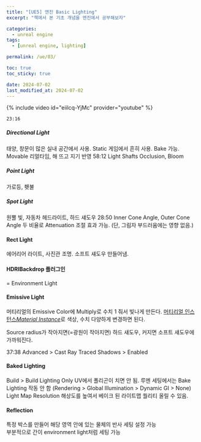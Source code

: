 ```yaml
---
title: "[UE5] 엔진 Basic Lighting"
excerpt: "책에서 본 기초 개념을 엔진에서 공부해보자"

categories:
  - unreal engine
tags:
  - [unreal engine, lighting]

permalink: /ue/03/

toc: true
toc_sticky: true

date: 2024-07-02
last_modified_at: 2024-07-02
---
```


{% include video id="eiilcq-YjMc" provider="youtube" %}   


`23:16`  

##### Directional Light
태양, 창문이 많은 실내 공간에서 사용.
Static 게임에서 흔히 사용. Bake 가능.
Movable 리얼타임, 해 뜨고 지기 반영
58:12 Light Shafts Occlusion, Bloom


##### Point Light
가로등, 횃불


##### Spot Light
원뿔 빛, 자동차 헤드라이트, 하드 섀도우
28:50 Inner Cone Angle, Outer Cone Angle 두 비율로 Attenuation 조절 효과 가능. (단, 그림자 부드러움에는 영향 없음.)


#### Rect Light
에어리어 라이트, 사진관 조명. 소프트 섀도우 만들어냄.


#### HDRIBackdrop 플러그인
= Environment Light

#### Emissive Light
머티리얼의 Emissive Color에 Multiply로 수치 1 줘서 빛나게 만든다. 
[머티리얼 인스턴스*Material Instance*](https://jsvin.github.io/ue/04)로 색상, 수치 다양하게 변경하면 된다. 

Source radius가 작아지면(=광원이 작아지면) 하드 섀도우, 커지면 소프트 섀도우에 가까워진다.

37:38 Advanced > Cast Ray Traced Shadows > Enabled

#### Baked Lighting
Build > Build Lighting Only
UV에서 폴리곤이 치면 안 됨. 
루멘 세팅에서는 Bake Lighting 작동 안 함 (Rendering > Global Illumination > Dynamic GI > None)
Light Map Resolution 해상도를 높여서 베이크 된 라이트맵 퀄리티 올릴 수 있음.


#### Reflection
특정 박스를 만들어 해당 영역 안에 있는 물체의 반사 세팅 설정 가능  
부분적으로 간이 environment light처럼 세팅 가능
